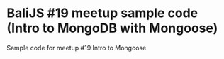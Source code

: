 # BaliJS #19 meetup sample code (Intro to MongoDB with Mongoose)
Sample code for meetup #19 Intro to Mongoose
